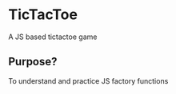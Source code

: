 <h1>TicTacToe</h1>
<p>A JS based tictactoe game</p>
<h2>Purpose?</h2>
<p>To understand and practice JS factory functions</p>
